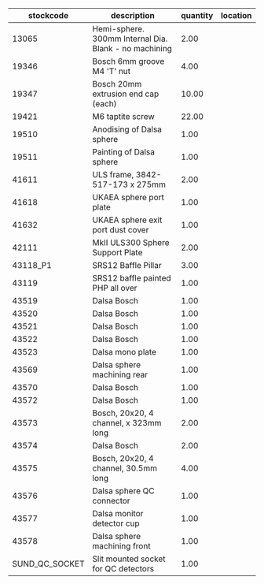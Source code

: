 |stockcode|description|quantity|location|
|---------|-----------|--------|--------|
|13065|Hemi-sphere. 300mm Internal Dia. Blank - no machining|2.00||
|19346|Bosch 6mm groove M4 'T' nut|4.00||
|19347|Bosch 20mm extrusion end cap (each)|10.00||
|19421|M6 taptite screw|22.00||
|19510|Anodising of Dalsa sphere|1.00||
|19511|Painting of Dalsa sphere|1.00||
|41611|ULS frame, 3842-517-173 x 275mm|2.00||
|41618|UKAEA sphere port plate|1.00||
|41632|UKAEA sphere exit port dust cover|1.00||
|42111|MkII ULS300 Sphere Support Plate|2.00||
|43118_P1|SRS12 Baffle Pillar|3.00||
|43119|SRS12 baffle painted PHP all over|1.00||
|43519|Dalsa Bosch|1.00||
|43520|Dalsa Bosch|1.00||
|43521|Dalsa Bosch|1.00||
|43522|Dalsa Bosch|1.00||
|43523|Dalsa mono plate|1.00||
|43569|Dalsa sphere machining rear|1.00||
|43570|Dalsa Bosch|1.00||
|43572|Dalsa Bosch|1.00||
|43573|Bosch, 20x20, 4 channel, x 323mm long|2.00||
|43574|Dalsa Bosch|2.00||
|43575|Bosch, 20x20, 4 channel, 30.5mm long|4.00||
|43576|Dalsa sphere QC connector|1.00||
|43577|Dalsa monitor detector cup|1.00||
|43578|Dalsa sphere machining front|1.00||
|SUND_QC_SOCKET|Slit mounted socket for QC detectors|1.00||
